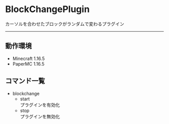 # BlockChangePlugin
カーソルを合わせたブロックがランダムで変わるプラグイン
***
## 動作環境
- Minecraft 1.16.5
- PaperMC 1.16.5

## コマンド一覧
- blockchange
    - start  
      プラグインを有効化
    - stop  
      プラグインを無効化